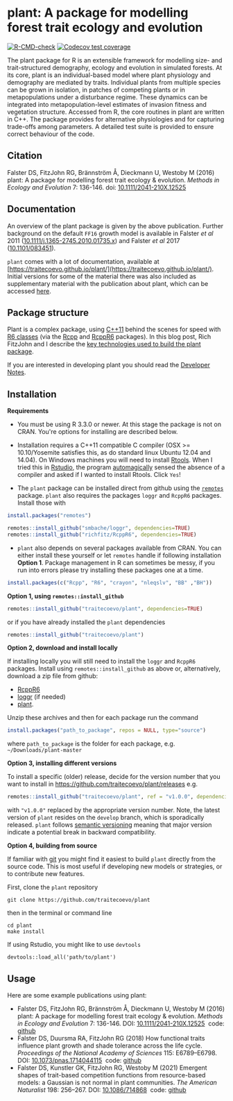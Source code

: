 # plant: A package for modelling forest trait ecology and evolution

<!-- badges: start -->
[![R-CMD-check](https://github.com/traitecoevo/plant/workflows/R-CMD-check/badge.svg)](https://github.com/traitecoevo/plant/master)
[![Codecov test coverage](https://codecov.io/gh/traitecoevo/plant/branch/master/graph/badge.svg)](https://codecov.io/gh/traitecoevo/plant?branch=master)
<!-- badges: end -->

The plant package for R is an extensible framework for modelling size- and trait-structured demography, ecology and evolution in simulated forests. At its core, plant is an individual-based model where plant physiology and demography are mediated by traits. Individual plants from multiple species can be grown in isolation, in patches of competing plants or in metapopulations under a disturbance regime. These dynamics can be integrated into metapopulation-level estimates of invasion fitness and vegetation structure. Accessed from R, the core routines in plant are written in C++. The package provides for alternative physiologies and for capturing trade-offs among parameters. A detailed test suite is provided to ensure correct behaviour of the code.

## Citation

Falster DS, FitzJohn RG, Brännström Å, Dieckmann U, Westoby M (2016) plant: A package for modelling forest trait ecology & evolution. *Methods in Ecology and Evolution* 7: 136-146. doi: [10.1111/2041-210X.12525](http://doi.org/10.1111/2041-210X.12525)

## Documentation

An overview of the plant package is given by the above publication. Further background on the default `FF16` growth model is available in Falster *et al* 2011 ([10.1111/j.1365-2745.2010.01735.x](http://doi.org/10.1111/j.1365-2745.2010.01735.x)) and Falster *et al* 2017 ([10.1101/083451](http://doi.org/10.1101/083451)).

`plant` comes with a lot of documentation, available at [https://traitecoevo.github.io/plant/](https://traitecoevo.github.io/plant/). Initial versions for some of the material there was also  included as supplementary material with the publication about plant, which can be accessed [here](http://onlinelibrary.wiley.com/doi/10.1111/2041-210X.12525/abstract#footer-support-info). 


## Package structure

Plant is a complex package, using [C++11](https://en.wikipedia.org/wiki/C%2B%2B11) behind the scenes for speed with [R6 classes](https://cran.r-project.org/web/packages/R6/vignettes/Introduction.html) (via the [Rcpp](https://cran.r-project.org/web/packages/Rcpp/index.html) and [RcppR6](https://github.com/richfitz/RcppR6) packages).  In this blog post, Rich FitzJohn and I describe the [key technologies used to build the plant package](https://methodsblog.wordpress.com/2016/02/23/plant/). 

If you are interested in developing plant you should read the [Developer Notes](https://traitecoevo.github.io/plant/articles/developer_notes.html).

## Installation

**Requirements**

- You must be using R 3.3.0 or newer. At this stage the package is not on CRAN. You're options for installing are described below.


- Installation requires a C++11 compatible C compiler (OSX >= 10.10/Yosemite satisfies this, as do standard linux Ubuntu 12.04 and 14.04). On Windows machines you will need to install [Rtools](http://cran.r-project.org/bin/windows/Rtools/). When I tried this in [Rstudio](https://www.rstudio.com/), the program [automagically](https://en.oxforddictionaries.com/definition/automagically) sensed the absence of a compiler and asked if I wanted to install Rtools. Click `Yes`!

- The `plant` package can be installed direct from github using the [`remotes`](https://cran.r-project.org/web/packages/remotes/index.html) package. `plant` also requires the packages `loggr` and `RcppR6` packages. Install those with

```r
install.packages("remotes")

remotes::install_github("smbache/loggr", dependencies=TRUE)
remotes::install_github("richfitz/RcppR6", dependencies=TRUE)
```

- `plant` also depends on several packages available from CRAN. You can either install these yourself or let `remotes` handle if following installation **Option 1**. Package management in R can sometimes be messy, if you run into errors please try installing these packages one at a time.

```r
install.packages(c("Rcpp", "R6", "crayon", "nleqslv", "BB" ,"BH"))
``` 

**Option 1, using `remotes::install_github`**

```r
remotes::install_github("traitecoevo/plant", dependencies=TRUE)
```

or if you have already installed the `plant` dependencies

```r
remotes::install_github("traitecoevo/plant")
```

**Option 2, download and install locally**

If installing locally you will still need to install the `loggr` and `RcppR6` packages. Install using `remotes::install_github` as above or, alternatively, download a zip file from github:

- [RcppR6](https://github.com/richfitz/RcppR6/archive/master.zip)
- [loggr](https://github.com/smbache/loggr/archive/master.zip) (if needed)
- [plant](https://github.com/traitecoevo/plant/archive/master.zip). 

Unzip these archives and then for each package run the command

```r
install.packages("path_to_package", repos = NULL, type="source")
```
where `path_to_package` is the folder for each package, e.g. `~/Downloads/plant-master`


**Option 3, installing different versions** 

To install a specific (older) release, decide for the version number that you want to install in https://github.com/traitecoevo/plant/releases  e.g.

```r
remotes::install_github("traitecoevo/plant", ref = "v1.0.0", dependencies=TRUE)
```

with `"v1.0.0"` replaced by the appropriate version number. Note, the latest version of `plant` resides on the `develop` branch, which is sporadically released. `plant` follows [semantic versioning](https://semver.org/) meaning that major version indicate a potential break in backward compatibility.

**Option 4, building from source**

If familiar with [git](https://git-scm.com/) you might find it easiest to build `plant` directly from the source code. This is most useful if developing new models or strategies, or to contribute new features.

First, clone the `plant` repository

```
git clone https://github.com/traitecoevo/plant
```

then in the terminal or command line

```
cd plant
make install
```

If using Rstudio, you might like to use `devtools`

```
devtools::load_all('path/to/plant')
```

## Usage

Here are some example publications using plant:

- Falster DS, FitzJohn RG, Brännström Å, Dieckmann U, Westoby M (2016) plant: A package for modelling forest trait ecology & evolution. *Methods in Ecology and Evolution* 7: 136-146. DOI: [10.1111/2041-210X.12525](http://doi.org/10.1111/2041-210X.12525)&nbsp; code: [github](https://github.com/traitecoevo/plant_paper)
- Falster DS, Duursma RA, FitzJohn RG (2018) How functional traits influence plant growth and shade tolerance across the life cycle. *Proceedings of the National Academy of Sciences* 115: E6789–E6798. DOI: [10.1073/pnas.1714044115](http://doi.org/10.1073/pnas.1714044115)&nbsp; code: [github](https://github.com/traitecoevo/growth_trajectories)
- Falster DS, Kunstler GK, FitzJohn RG, Westoby M (2021) Emergent shapes of trait-based competition functions from resource-based models: a Gaussian is not normal in plant communities. *The American Naturalist* 198: 256–267. DOI: [10.1086/714868](http://doi.org/10.1086/714868)&nbsp; code: [github](https://github.com/traitecoevo/competition_kernels)


